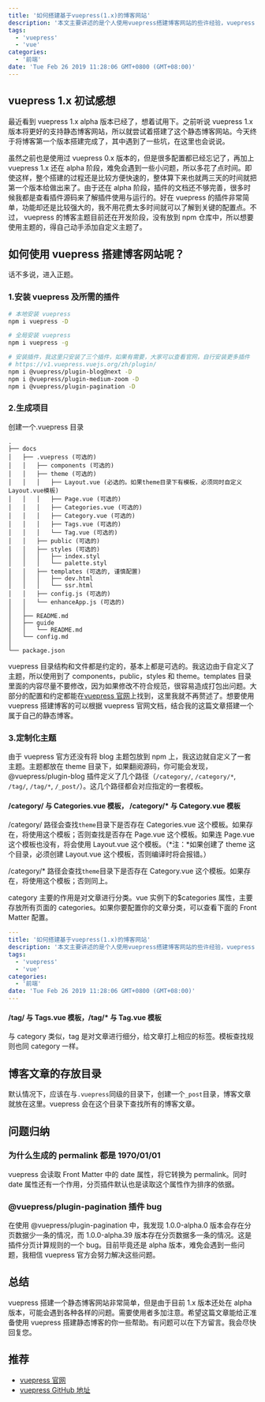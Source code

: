 ```yaml
---
title: '如何搭建基于vuepress(1.x)的博客网站'
description: '本文主要讲述的是个人使用vuepress搭建博客网站的些许经验，vuepress 1.x版本很好的优化了vuepress的项目结构，使得其能更好的基于Github Pages 搭建一个静态博客网站。由于使用的都是alpha版本，其中难免遇到一些小问题。'
tags:
  - 'vuepress'
  - 'vue'
categories:
  - '前端'
date: 'Tue Feb 26 2019 11:28:06 GMT+0800 (GMT+08:00)'
---
```


## vuepress 1.x 初试感想

最近看到 vuepress 1.x alpha 版本已经了，想着试用下。之前听说 vuepress 1.x 版本将更好的支持静态博客网站，所以就尝试着搭建了这个静态博客网站。今天终于将博客第一个版本搭建完成了，其中遇到了一些坑，在这里也会说说。

虽然之前也是使用过 vuepress 0.x 版本的，但是很多配置都已经忘记了，再加上 vuepress 1.x 还在 alpha 阶段，难免会遇到一些小问题，所以多花了点时间。即使这样，整个搭建的过程还是比较方便快速的，整体算下来也就两三天的时间就把第一个版本给做出来了。由于还在 alpha 阶段，插件的文档还不够完善，很多时候我都是查看插件源码来了解插件使用与运行的。好在 vuepress 的插件非常简单，功能却还是比较强大的，我不用花费太多时间就可以了解到关键的配置点。不过， vuepress 的博客主题目前还在开发阶段，没有放到 npm 仓库中，所以想要使用主题的，得自己动手添加自定义主题了。

## 如何使用 vuepress 搭建博客网站呢？

话不多说，进入正题。

### 1.安装 vuepress 及所需的插件

```bash
# 本地安装 vuepress
npm i vuepress -D

# 全局安装 vuepress
npm i vuepress -g

# 安装插件，我这里只安装了三个插件，如果有需要，大家可以查看官网，自行安装更多插件
# https://v1.vuepress.vuejs.org/zh/plugin/
npm i @vuepress/plugin-blog@next -D
npm i @vuepress/plugin-medium-zoom -D
npm i @vuepress/plugin-pagination -D

```

### 2.生成项目

创建一个.vuepress 目录

```{6,7,8,9,10,11}
.
├── docs
│   ├── .vuepress (可选的)
│   │   ├── components (可选的)
│   │   ├── theme (可选的)
│   │   │   ├── Layout.vue (必选的。如果theme目录下有模板，必须同时自定义Layout.vue模板)
│   │   │   ├── Page.vue (可选的)
│   │   │   ├── Categories.vue (可选的)
│   │   │   ├── Category.vue (可选的)
│   │   │   ├── Tags.vue (可选的)
│   │   │   └── Tag.vue (可选的)
│   │   ├── public (可选的)
│   │   ├── styles (可选的)
│   │   │   ├── index.styl
│   │   │   └── palette.styl
│   │   ├── templates (可选的, 谨慎配置)
│   │   │   ├── dev.html
│   │   │   └── ssr.html
│   │   ├── config.js (可选的)
│   │   └── enhanceApp.js (可选的)
│   │
│   ├── README.md
│   ├── guide
│   │   └── README.md
│   └── config.md
│
└── package.json
```

vuepress 目录结构和文件都是约定的，基本上都是可选的。我这边由于自定义了主题，所以使用到了 components，public，styles 和 theme。templates 目录里面的内容尽量不要修改，因为如果修改不符合规范，很容易造成打包出问题。大部分的配置和约定都能在[vuepress 官网](https://v1.vuepress.vuejs.org/zh/)上找到，这里我就不再赘述了。想要使用 vuepress 搭建博客的可以根据 vuepress 官网文档，结合我的这篇文章搭建一个属于自己的静态博客。

### 3.定制化主题

由于 vuepress 官方还没有将 blog 主题包放到 npm 上，我这边就自定义了一套主题。主题都放在 theme 目录下，如果翻阅源码，你可能会发现，@vuepress/plugin-blog 插件定义了几个路径（`/category/`, `/category/*`, `/tag/`, `/tag/*`, `/_post/`）。这几个路径都会对应指定的一套模板。

#### /category/ 与 Categories.vue 模板， /category/\* 与 Category.vue 模板

/category/ 路径会查找`theme`目录下是否存在 Categories.vue 这个模板。如果存在，将使用这个模板；否则查找是否存在 Page.vue 这个模板。如果连 Page.vue 这个模板也没有，将会使用 Layout.vue 这个模板。（*注：*如果创建了 theme 这个目录，必须创建 Layout.vue 这个模板，否则编译时将会报错。）

/category/\* 路径会查找`theme`目录下是否存在 Category.vue 这个模板。如果存在，将使用这个模板；否则同上。

category 主要的作用是对文章进行分类。vue 实例下的\$categories 属性，主要存放所有页面的 categories。如果你要配置你的文章分类，可以查看下面的 Front Matter 配置。

```yaml
---
title: '如何搭建基于vuepress(1.x)的博客网站'
description: '本文主要讲述的是个人使用vuepress搭建博客网站的些许经验，vuepress 1.x版本很好的优化了vuepress的项目结构，使得其能更好的基于Github Pages 搭建一个静态博客网站。由于使用的都是alpha版本，其中难免遇到一些小问题。'
tags:
  - 'vuepress'
  - 'vue'
categories:
  - '前端'
date: 'Tue Feb 26 2019 11:28:06 GMT+0800 (GMT+08:00)'
---

```

#### /tag/ 与 Tags.vue 模板，/tag/\* 与 Tag.vue 模板

与 category 类似，tag 是对文章进行细分，给文章打上相应的标签。模板查找规则也同 category 一样。

## 博客文章的存放目录

默认情况下，应该在与`.vuepress`同级的目录下，创建一个`_post`目录，博客文章就放在这里。vuepress 会在这个目录下查找所有的博客文章。

## 问题归纳

### 为什么生成的 permalink 都是 1970/01/01

vuepress 会读取 Front Matter 中的 date 属性，将它转换为 permalink。同时 date 属性还有一个作用，分页插件默认也是读取这个属性作为排序的依据。

### @vuepress/plugin-pagination 插件 bug

在使用 @vuepress/plugin-pagination 中，我发现 1.0.0-alpha.0 版本会存在分页数据少一条的情况，而 1.0.0-alpha.39 版本存在分页数据多一条的情况。这是插件分页计算规则的一个 bug。目前毕竟还是 alpha 版本，难免会遇到一些问题，我相信 vuepress 官方会努力解决这些问题。

## 总结

vuepress 搭建一个静态博客网站非常简单，但是由于目前 1.x 版本还处在 alpha 版本，可能会遇到各种各样的问题。需要使用者多加注意。希望这篇文章能给正准备使用 vuepress 搭建静态博客的你一些帮助。有问题可以在下方留言。我会尽快回复您。

## 推荐

- [vuepress 官网](https://v1.vuepress.vuejs.org/zh/)
- [vuepress GitHub 地址](https://github.com/vuejs/vuepress)

